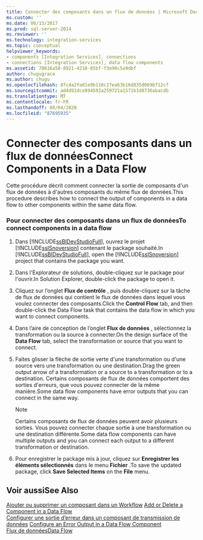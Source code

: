 ```yaml
---
title: Connecter des composants dans un flux de données | Microsoft Docs
ms.custom: ''
ms.date: 06/13/2017
ms.prod: sql-server-2014
ms.reviewer: ''
ms.technology: integration-services
ms.topic: conceptual
helpviewer_keywords:
- components [Integration Services], connections
- connections [Integration Services], data flow components
ms.assetid: 70616a58-8921-4218-85bf-f3e90c5a9dbf
author: chugugrace
ms.author: chugu
ms.openlocfilehash: 8fc4a2fa81e9b110c27ea63b16d835d069bf12cf
ms.sourcegitcommit: ad4d92dce894592a259721a1571b1d8736abacdb
ms.translationtype: MT
ms.contentlocale: fr-FR
ms.lasthandoff: 08/04/2020
ms.locfileid: "87695935"
---
```

# <a name="connect-components-in-a-data-flow"></a><span data-ttu-id="b09dc-102">Connecter des composants dans un flux de données</span><span class="sxs-lookup"><span data-stu-id="b09dc-102">Connect Components in a Data Flow</span></span>
  <span data-ttu-id="b09dc-103">Cette procédure décrit comment connecter la sortie de composants d'un flux de données à d'autres composants du même flux de données.</span><span class="sxs-lookup"><span data-stu-id="b09dc-103">This procedure describes how to connect the output of components in a data flow to other components within the same data flow.</span></span>  
  
### <a name="to-connect-components-in-a-data-flow"></a><span data-ttu-id="b09dc-104">Pour connecter des composants dans un flux de données</span><span class="sxs-lookup"><span data-stu-id="b09dc-104">To connect components in a data flow</span></span>  
  
1.  <span data-ttu-id="b09dc-105">Dans [!INCLUDE[ssBIDevStudioFull](../../includes/ssbidevstudiofull-md.md)], ouvrez le projet [!INCLUDE[ssISnoversion](../../includes/ssisnoversion-md.md)] contenant le package souhaité.</span><span class="sxs-lookup"><span data-stu-id="b09dc-105">In [!INCLUDE[ssBIDevStudioFull](../../includes/ssbidevstudiofull-md.md)], open the [!INCLUDE[ssISnoversion](../../includes/ssisnoversion-md.md)] project that contains the package you want.</span></span>  
  
2.  <span data-ttu-id="b09dc-106">Dans l'Explorateur de solutions, double-cliquez sur le package pour l'ouvrir.</span><span class="sxs-lookup"><span data-stu-id="b09dc-106">In Solution Explorer, double-click the package to open it.</span></span>  
  
3.  <span data-ttu-id="b09dc-107">Cliquez sur l’onglet **Flux de contrôle** , puis double-cliquez sur la tâche de flux de données qui contient le flux de données dans lequel vous voulez connecter des composants.</span><span class="sxs-lookup"><span data-stu-id="b09dc-107">Click the **Control Flow** tab, and then double-click the Data Flow task that contains the data flow in which you want to connect components.</span></span>  
  
4.  <span data-ttu-id="b09dc-108">Dans l’aire de conception de l’onglet **Flux de données** , sélectionnez la transformation ou la source à connecter.</span><span class="sxs-lookup"><span data-stu-id="b09dc-108">On the design surface of the **Data Flow** tab, select the transformation or source that you want to connect.</span></span>  
  
5.  <span data-ttu-id="b09dc-109">Faites glisser la flèche de sortie verte d'une transformation ou d'une source vers une transformation ou une destination.</span><span class="sxs-lookup"><span data-stu-id="b09dc-109">Drag the green output arrow of a transformation or a source to a transformation or to a destination.</span></span> <span data-ttu-id="b09dc-110">Certains composants de flux de données comportent des sorties d'erreurs, que vous pouvez connecter de la même manière.</span><span class="sxs-lookup"><span data-stu-id="b09dc-110">Some data flow components have error outputs that you can connect in the same way.</span></span>  
  
    > [!NOTE]  
    >  <span data-ttu-id="b09dc-111">Certains composants de flux de données peuvent avoir plusieurs sorties. Vous pouvez connecter chaque sortie à une transformation ou une destination différente.</span><span class="sxs-lookup"><span data-stu-id="b09dc-111">Some data flow components can have multiple outputs and you can connect each output to a different transformation or destination.</span></span>  
  
6.  <span data-ttu-id="b09dc-112">Pour enregistrer le package mis à jour, cliquez sur **Enregistrer les éléments sélectionnés** dans le menu **Fichier** .</span><span class="sxs-lookup"><span data-stu-id="b09dc-112">To save the updated package, click **Save Selected Items** on the **File** menu.</span></span>  
  
## <a name="see-also"></a><span data-ttu-id="b09dc-113">Voir aussi</span><span class="sxs-lookup"><span data-stu-id="b09dc-113">See Also</span></span>  
 <span data-ttu-id="b09dc-114">[Ajouter ou supprimer un composant dans un Workflow](data-flow.md) </span><span class="sxs-lookup"><span data-stu-id="b09dc-114">[Add or Delete a Component in a Data Flow](data-flow.md) </span></span>  
 <span data-ttu-id="b09dc-115">[Configurer une sortie d’erreur dans un composant de transmission de données](../configure-an-error-output-in-a-data-flow-component.md) </span><span class="sxs-lookup"><span data-stu-id="b09dc-115">[Configure an Error Output in a Data Flow Component](../configure-an-error-output-in-a-data-flow-component.md) </span></span>  
 [<span data-ttu-id="b09dc-116">Flux de données</span><span class="sxs-lookup"><span data-stu-id="b09dc-116">Data Flow</span></span>](data-flow.md)  
  
  
